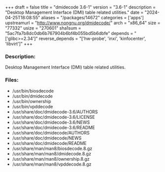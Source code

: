 +++
draft = false
title = "dmidecode 3.6-1"
version = "3.6-1"
description = "Desktop Management Interface (DMI) table related utilities."
date = "2024-04-25T18:08:55"
aliases = "/packages/14672"
categories = ['apps']
upstreamurl = "http://www.nongnu.org/dmidecode/"
arch = "x86_64"
size = "77332"
usize = "270601"
sha1sum = "5ac7fa7b8dc0db6b767904b6bf4b055bd5b6dbfe"
depends = "['glibc>=2.34']"
reverse_depends = "['hw-probe', 'inxi', 'kinfocenter', 'libvirt']"
+++
### Description: 
Desktop Management Interface (DMI) table related utilities.

### Files: 
* /usr/bin/biosdecode
* /usr/bin/dmidecode
* /usr/bin/ownership
* /usr/bin/vpddecode
* /usr/share/doc/dmidecode-3.6/AUTHORS
* /usr/share/doc/dmidecode-3.6/LICENSE
* /usr/share/doc/dmidecode-3.6/NEWS
* /usr/share/doc/dmidecode-3.6/README
* /usr/share/doc/dmidecode/AUTHORS
* /usr/share/doc/dmidecode/NEWS
* /usr/share/doc/dmidecode/README
* /usr/share/man/man8/biosdecode.8.gz
* /usr/share/man/man8/dmidecode.8.gz
* /usr/share/man/man8/ownership.8.gz
* /usr/share/man/man8/vpddecode.8.gz
